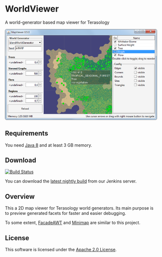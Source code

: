 WorldViewer
=========

A world-generator based map viewer for Terasology

![image1](images/2015-03-07_version0-5-0.png "Screenshot of biome facet rendering of PolyWorld")


Requirements
-----------

You need [Java 8](http://java.com/download) and at least 3 GB memory. 


Download
-----------

[![Build Status](http://jenkins.terasology.org/job/WorldViewerNightly/badge/icon)](http://jenkins.terasology.org/job/WorldViewerNightly/)

You can download the [latest nightly build](http://jenkins.terasology.org/job/WorldViewerNightly/lastSuccessfulBuild/artifact/build/distributions/WorldViewer.zip) from our Jenkins server.

Overview
-----------

This a 2D map viewer for Terasology world generators. Its main purpose is to preview generated facets for faster and easier debugging.

To some extent, [FacadeAWT](https://github.com/MovingBlocks/FacadeAWT) and [Minimap](https://github.com/Terasology/minimap) are similar to this project. 


License
-------------

This software is licensed under the [Apache 2.0 License](http://www.apache.org/licenses/LICENSE-2.0.html).
